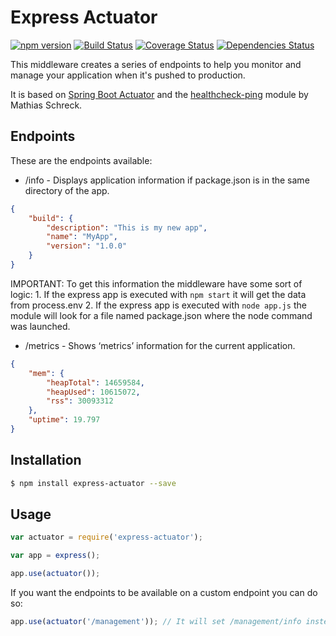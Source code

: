 # Express Actuator

[![npm version](https://img.shields.io/npm/v/express-actuator.svg?style=flat)](https://badge.fury.io/js/express-actuator)
[![Build Status](https://travis-ci.org/rcruzper/express-actuator.svg?branch=master)](https://travis-ci.org/rcruzper/express-actuator)
[![Coverage Status](https://coveralls.io/repos/github/rcruzper/express-actuator/badge.svg?branch=master)](https://coveralls.io/github/rcruzper/express-actuator?branch=master)
[![Dependencies Status](https://david-dm.org/rcruzper/express-actuator/dev-status.svg)](https://david-dm.org/rcruzper/express-actuator/dev-status)

This middleware creates a series of endpoints to help you monitor and manage your application when it's pushed to production.

It is based on [Spring Boot Actuator](http://docs.spring.io/spring-boot/docs/current-SNAPSHOT/reference/htmlsingle/#production-ready) and the [healthcheck-ping](https://github.com/holidaycheck/healthcheck-ping) module by Mathias Schreck.

## Endpoints

These are the endpoints available:

- /info - Displays application information if package.json is in the same directory of the app.
```json
{
    "build": {
        "description": "This is my new app",
        "name": "MyApp",
        "version": "1.0.0"
    }
}
```
IMPORTANT: To get this information the middleware have some sort of logic:
    1. If the express app is executed with ```npm start``` it will get the data from process.env
    2. If the express app is executed with ```node app.js``` the module will look for a file named package.json where the node command was launched.


- /metrics - Shows ‘metrics’ information for the current application.
```json
{
    "mem": {
        "heapTotal": 14659584,
        "heapUsed": 10615072,
        "rss": 30093312
    },
    "uptime": 19.797
}
```

## Installation

```bash
$ npm install express-actuator --save
```

## Usage

```js
var actuator = require('express-actuator');

var app = express();

app.use(actuator());
```

If you want the endpoints to be available on a custom endpoint you can do so:

```js
app.use(actuator('/management')); // It will set /management/info instead of /info
```
